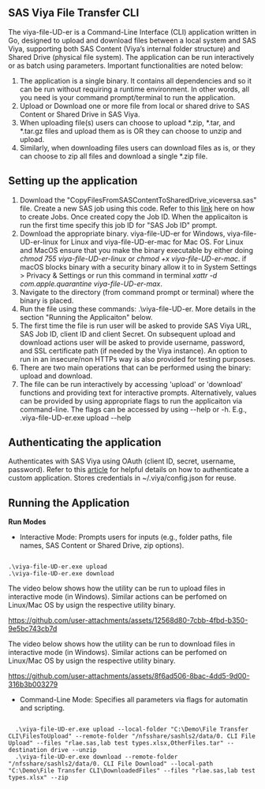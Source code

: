 ## SAS Viya File Transfer CLI

The viya-file-UD-er is a Command-Line Interface (CLI) application written in Go, designed to upload and download files between a local system and SAS Viya, supporting both SAS Content (Viya’s internal folder structure) and Shared Drive (physical file system). The application can be run interactively or as batch using parameters. Important functionalities are noted below:
1. The application is a single binary. It contains all dependencies and so it can be run without requiring a runtime environment. In other words, all you need is your command prompt/terminal to run the application.
2. Upload or Download one or more file from local or shared drive to SAS Content or Shared Drive in SAS Viya.
3. When uploading file(s) users can choose to upload *.zip, *.tar, and *.tar.gz files and upload them as is OR they can choose to unzip and upload.
4. Similarly, when downloading files users can download files as is, or they can choose to zip all files and download a single *.zip file.

## Setting up the application
1. Download the "CopyFilesFromSASContentToSharedDrive_viceversa.sas" file. Create a new SAS job using this code. Refer to this [link](https://go.documentation.sas.com/doc/en/pgmsascdc/v_062/jobexecug/n055josnxfatfwn1pyr7p1ah7225.htm) here on how to create Jobs. Once created copy the Job ID. When the applicaiton is run the first time specify this job ID for "SAS Job ID" prompt.
2. Download the appropriate binary. viya-file-UD-er for Windows, viya-file-UD-er-linux for Linux and viya-file-UD-er-mac for Mac OS. For Linux and MacOS ensure that you make the binary executable by either doing *chmod 755 viya-file-UD-er-linux* or *chmod +x viya-file-UD-er-mac*. if macOS blocks binary with a security binary allow it to in System Settings > Privacy & Settings or run this command in terminal *xattr -d com.apple.quarantine viya-file-UD-er-max*.
3. Navigate to the directory (from command prompt or terminal) where the binary is placed.
4. Run the file using these commands: .\viya-file-UD-er. More details in the section "Running the Applicaiton" below.
5. The first time the file is run user will be asked to provide SAS Viya URL, SAS Job ID, client ID and client Secret. On subsequent upload and download actions user will be asked to provide username, password, and SSL certificate path (if needed by the Viya instance). An option to run in an insecure/non HTTPs way is also provided for testing purposes.
6. There are two main operations that can be performed using the binary: upload and download.
7. The file can be run interactively by accessing 'upload' or 'download' functions and providing text for interactive prompts. Alternatively, values can be provided by using appropriate flags to run the applicaiton via command-line. The flags can be accessed by using --help or -h. E.g., \.viya-file-UD-er.exe upload --help
   
## Authenticating the application
Authenticates with SAS Viya using OAuth (client ID, secret, username, password). Refer to this [article](https://communities.sas.com/t5/SAS-Communities-Library/SAS-Viya-Authenticating-as-a-Custom-Application/ta-p/887079) for helpful details on how to authenticate a custom application.
Stores credentials in ~/.viya/config.json for reuse.

## Running the Application
**Run Modes**
- Interactive Mode: Prompts users for inputs (e.g., folder paths, file names, SAS Content or Shared Drive, zip options).
<pre><code>
.\viya-file-UD-er.exe upload
.\viya-file-UD-er.exe download</code></pre>

The video below shows how the utility can be run to upload files in interactive mode (in Windows). Similar actions can be perfomed on Linux/Mac OS by usign the respective utility binary.

https://github.com/user-attachments/assets/12568d80-7cbb-4fbd-b350-9e5bc743cb7d

The video below shows how the utility can be run to download files in interactive mode (in Windows). Similar actions can be perfomed on Linux/Mac OS by usign the respective utility binary.

https://github.com/user-attachments/assets/8f6ad506-8bac-4dd5-9d00-316b3b003279

- Command-Line Mode: Specifies all parameters via flags for automatin and scripting.
<pre><code>
  .\viya-file-UD-er.exe upload --local-folder "C:\Demo\File Transfer CLI\FilesToUpload" --remote-folder "/nfsshare/sashls2/data/0. CLI File Upload" --files "rlae.sas,lab test types.xlsx,OtherFiles.tar" --destination drive --unzip
  .\viya-file-UD-er.exe download --remote-folder "/nfsshare/sashls2/data/0. CLI File Download" --local-path "C:\Demo\File Transfer CLI\DownloadedFiles" --files "rlae.sas,lab test types.xlsx" --zip
</code></pre>


